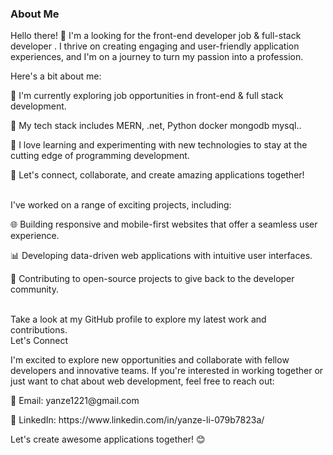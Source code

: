 <h3>About Me</h3>
Hello there! 👋 I'm a looking for the front-end developer job & full-stack developer . I thrive on creating engaging and user-friendly application experiences, and I'm on a journey to turn my passion into a profession.
</bn>
<p>Here's a bit about me:</p>
<p>🔭 I'm currently exploring job opportunities in front-end & full stack development.</p>
<p>🌱 My tech stack includes MERN, .net, Python docker mongodb mysql..</p>
<p>
🚀 I love learning and experimenting with new technologies to stay at the cutting edge of programming development.</p>
<p>💬 Let's connect, collaborate, and create amazing  applications together!</p>
<br>
I've worked on a range of exciting projects, including:
<p>🌐 Building responsive and mobile-first websites that offer a seamless user experience.</p>
<p>📊 Developing data-driven web applications with intuitive user interfaces.</p>
<p>🌱 Contributing to open-source projects to give back to the developer community.</p>
<br>
Take a look at my GitHub profile to explore my latest work and contributions.
<br>
Let's Connect

I'm excited to explore new opportunities and collaborate with fellow developers and innovative teams. If you're interested in working together or just want to chat about web development, feel free to reach out:
<br>
<p>📧 Email: yanze1221@gmail.com<p/>
<p>💼 LinkedIn: https://www.linkedin.com/in/yanze-li-079b7823a/<p/>
<p>Let's create awesome applications together! 😊<p/>
